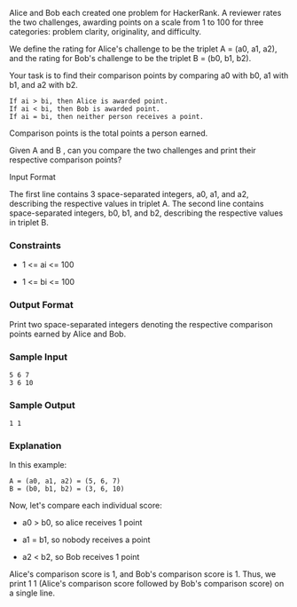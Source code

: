 Alice and Bob each created one problem for HackerRank. A reviewer rates the two challenges, awarding points on a scale from 1 to 100 for three categories: problem clarity, originality, and difficulty.

We define the rating for Alice's challenge to be the triplet A = (a0, a1, a2), and the rating for Bob's challenge to be the triplet B = (b0, b1, b2).

Your task is to find their comparison points by comparing a0 with b0, a1 with b1, and a2 with b2.

    If ai > bi, then Alice is awarded point.
    If ai < bi, then Bob is awarded point.
    If ai = bi, then neither person receives a point.

Comparison points is the total points a person earned.

Given A and B , can you compare the two challenges and print their respective comparison points?

Input Format

The first line contains 3 space-separated integers, a0, a1, and a2, describing the respective values in triplet A.
The second line contains space-separated integers, b0, b1, and b2, describing the respective values in triplet B.

### Constraints

* 1 <= ai <= 100

* 1 <= bi <= 100

### Output Format

Print two space-separated integers denoting the respective comparison points earned by Alice and Bob.

### Sample Input

```
5 6 7
3 6 10
```

### Sample Output

```
1 1 
```

### Explanation

In this example:

```
A = (a0, a1, a2) = (5, 6, 7)
B = (b0, b1, b2) = (3, 6, 10)
```

Now, let's compare each individual score:

* a0 > b0, so alice receives 1 point

* a1 = b1, so nobody receives a point

* a2 < b2, so Bob receives 1 point

Alice's comparison score is 1, and Bob's comparison score is 1. Thus, we print 1 1 (Alice's comparison score followed by Bob's comparison score) on a single line. 